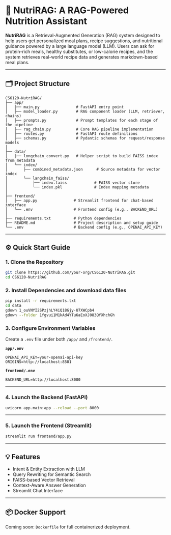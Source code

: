 # 🥦 NutriRAG: A RAG-Powered Nutrition Assistant

**NutriRAG** is a Retrieval-Augmented Generation (RAG) system designed to help users get personalized meal plans, recipe suggestions, and nutritional guidance powered by a large language model (LLM). Users can ask for protein-rich meals, healthy substitutes, or low-calorie recipes, and the system retrieves real-world recipe data and generates markdown-based meal plans.

---

## 🗂️ Project Structure

```plaintext
CS6120-NutriRAG/
├── app/
│   ├── main.py                # FastAPI entry point
│   ├── model_loader.py        # RAG component loader (LLM, retriever, chains)
│   ├── prompts.py             # Prompt templates for each stage of the pipeline
│   ├── rag_chain.py           # Core RAG pipeline implementation
│   ├── routes.py              # FastAPI route definitions
│   ├── schemas.py             # Pydantic schemas for request/response models
│
├── data/
│   ├── longchain_convert.py   # Helper script to build FAISS index from metadata
│   └── index/
│       ├── combined_metadata.json      # Source metadata for vector index
│       └── langchain_faiss/
│           ├── index.faiss            # FAISS vector store
│           └── index.pkl              # Index mapping metadata
│
├── frontend/
│   ├── app.py                # Streamlit frontend for chat-based interface
│   └── .env                  # Frontend config (e.g., BACKEND_URL)
│
├── requirements.txt          # Python dependencies
├── README.md                 # Project description and setup guide
└── .env                      # Backend config (e.g., OPENAI_API_KEY)
```

---

## ⚙️ Quick Start Guide

### 1. Clone the Repository

```bash
git clone https://github.com/your-org/CS6120-NutriRAG.git
cd CS6120-NutriRAG
```

### 2. Install Dependencies and download data files

```bash
pip install -r requirements.txt
cd data
gdown 1_ouVNYI2SPzjhLY4iQ18Gjy-U7XWCpb4
gdown --folder 1fgvui1M1kAd4YTu6aEoXJ083QfXhchGh
```

### 3. Configure Environment Variables

Create a `.env` file under both `/app/` and `/frontend/`.

**`app/.env`**

```env
OPENAI_API_KEY=your-openai-api-key
ORIGINS=http://localhost:8501
```

**`frontend/.env`**

```env
BACKEND_URL=http://localhost:8000
```

---

### 4. Launch the Backend (FastAPI)

```bash
uvicorn app.main:app --reload --port 8000
```

---

### 5. Launch the Frontend (Streamlit)

```bash
streamlit run frontend/app.py
```

---

## 💡 Features

- Intent & Entity Extraction with LLM
- Query Rewriting for Semantic Search
- FAISS-based Vector Retrieval
- Context-Aware Answer Generation
- Streamlit Chat Interface

---

## 📦 Docker Support

Coming soon: `Dockerfile` for full containerized deployment.
